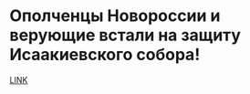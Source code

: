 # Ополченцы Новороссии и верующие встали на защиту Исаакиевского собора!



[LINK](https://varlamov.ru/2243738.html)